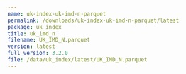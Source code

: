 ```yaml
---
name: uk-index-uk-imd-n-parquet
permalink: /downloads/uk-index-uk-imd-n-parquet/latest
package: uk_index
title: uk_imd_n
filename: UK_IMD_N.parquet
version: latest
full_version: 3.2.0
file: /data/uk_index/latest/UK_IMD_N.parquet
---
```

